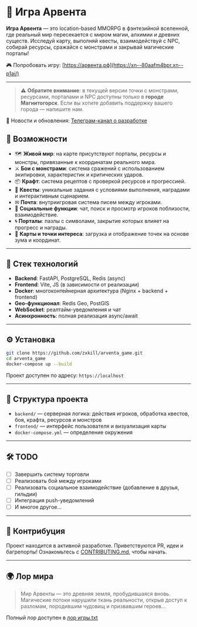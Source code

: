 # 🌌 Игра Арвента

**Игра Арвента** — это location-based MMORPG в фэнтезийной вселенной, где реальный мир пересекается с миром магии, алхимии и древних существ. Исследуй карту, выполняй квесты, взаимодействуй с NPC, собирай ресурсы, сражайся с монстрами и закрывай магические порталы!

🎮 Попробовать игру: [https://арвента.рф](https://xn--80aafm4bpr.xn--p1ai/)

---


> ⚠️ **Обратите внимание**: в текущей версии точки с монстрами, ресурсами, порталами и NPC доступны только в **городе Магнитогорск**.
> Если вы хотите добавить поддержку вашего города — напишите нам.

📢 Новости и обновления: [Телеграм-канал о разработке](https://t.me/arventa_game)

## 🚀 Возможности

- 🗺 **Живой мир**: на карте присутствуют порталы, ресурсы и монстры, привязанные к координатам реального мира.
- ⚔ **Бои с монстрами**: система сражений с использованием экипировки, характеристик и критических ударов.
- 📦 **Крафт**: система рецептов с проверкой ресурсов и прогрессией.
- 🎯 **Квесты**: уникальные задания с условиями выполнения, наградами и интерактивным сценарием.
- ✉ **Почта**: внутриигровая система писем между игроками.
- 👥 **Социальные функции**: чат, поиск и просмотр игроков поблизости, взаимодействие.
- 🌀 **Порталы**: пазлы с символами, закрытие которых влияет на прогресс и награды.
- 📍 **Карты и точки интереса**: загрузка и отображение точек на основе зума и координат.

---

## 🧩 Стек технологий

- **Backend**: FastAPI, PostgreSQL, Redis (async)
- **Frontend**: Vite, JS (в зависимости от реализации)
- **Docker**: многоконтейнерная архитектура (Nginx + backend + frontend)
- **Geo-функционал**: Redis Geo, PostGIS
- **WebSocket**: реалтайм-уведомления и чат
- **Асинхронность**: полная реализация async/await

---

## ⚙ Установка

```bash
git clone https://github.com/zxkill/arventa_game.git
cd arventa_game
docker-compose up --build
```

Проект доступен по адресу: `https://localhost`

---

## 📁 Структура проекта

- `backend/` — серверная логика: действия игроков, обработка квестов, боя, крафта, ресурсов и монстров
- `frontend/` — интерфейс пользователя и визуализация карты
- `docker-compose.yml` — определение окружения

---

## 🛠 TODO

- [ ] Завершить систему торговли
- [ ] Реализовать бой между игроками
- [ ] Реализовать социальное взаимодействие (добавление в друзья, гильдии)
- [ ] Интеграция push-уведомлений
- [ ] И многое другое...

---

## 🤝 Контрибуция

Проект находится в активной разработке. Приветствуются PR, идеи и багрепорты! Ознакомьтесь с [CONTRIBUTING.md](./CONTRIBUTING.md), чтобы начать.

---

## 🌍 Лор мира

> Мир Арвенты — это древняя земля, пробудившаяся вновь. Магические потоки нарушили ткань реальности, открыв доступ к разломам, породившим чудовищ и призвавшим героев...

Полный лор доступен в [лор игры.txt](./docs/лор_игры.txt)
